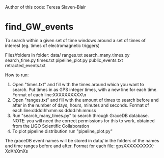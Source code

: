 Author of this code: Teresa Slaven-Blair

# find_GW_events
To search within a given set of time windows around a set of times of interest (eg. times of electromagnetic triggers)

Files/folders in folder:
data/
ranges.txt
search_many_times.py
search_time.py
times.txt
pipeline_plot.py
public_events.txt
retracted_events.txt

How to run:
1. Open "times.txt" and fill with the times around which you want to search. Put times in as GPS integer times, with a new line for each time. Format of each line:XXXXXXXXXX\n
2. Open "ranges.txt" and fill with the amount of times to search before and after in the number of days, hours, minutes and seconds. Format of each line:dddd:hh:mm:ss dddd:hh:mm:ss
3. Run "search_many_times.py" to search through GraceDB database. 
NOTE: you will need the correct permissions for this to work, obtained from the LIGO Scientific Collaboration
4. To plot pipeline distribution run "pipeline_plot.py"

The graceDB event names will be stored in data/ in the folders of the names and time ranges before and after. Format for each file: gpsXXXXXXXXXX-XdXhXmXs
